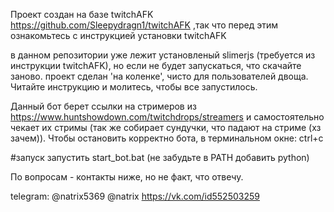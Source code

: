 Проект создан на базе twitchAFK https://github.com/Sleepydragn1/twitchAFK ,так что перед этим ознакомьтесь с инструкцией установки twitchAFK


в данном репозитории уже лежит установленый slimerjs (требуется из инструкции twitchAFK), но если не будет запускаться, что скачайте заново.
проект сделан 'на коленке', чисто для пользователей двоща. Читайте инструкцию и молитесь, чтобы все запустилось. 

Данный бот берет ссылки на стримеров из https://www.huntshowdown.com/twitchdrops/streamers и самостоятельно чекает их стримы (так же собирает сундучки, что падают на стриме (хз зачем)).
Чтобы остановить корректно бота, в терминальном окне: ctrl+c

#запуск
запустить start_bot.bat (не забудьте в PATH добавить python)

По вопросам - контакты ниже, но не факт, что отвечу.


telegram: @natrix5369 @natrix
https://vk.com/id552503259



